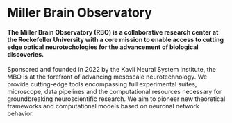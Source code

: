 <h1> Miller Brain Observatory </h1>
 
<h4> The Miller Brain Observatory <strong>(RBO)</strong> is a collaborative research center at the Rockefeller University with a core mission to enable 
  access to cutting edge optical neurotechologies for the advancement of biological discoveries.</h4>

<p>Sponsored and founded in 2022 by the Kavli Neural System Institute, the MBO is at the forefront of advancing mesoscale neurotechnology. We provide cutting-edge tools encompassing full experimental suites, microscope, data pipelines and the computational resources necessary for groundbreaking neuroscientific research. We aim to pioneer new theoretical frameworks and computational models based on neuronal network behavior.</p>
